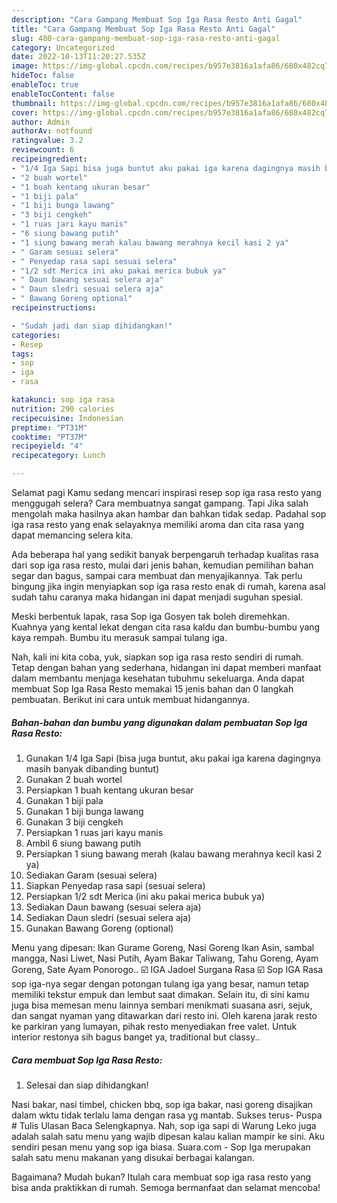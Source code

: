 ```yaml
---
description: "Cara Gampang Membuat Sop Iga Rasa Resto Anti Gagal"
title: "Cara Gampang Membuat Sop Iga Rasa Resto Anti Gagal"
slug: 480-cara-gampang-membuat-sop-iga-rasa-resto-anti-gagal
category: Uncategorized
date: 2022-10-13T11:20:27.535Z
image: https://img-global.cpcdn.com/recipes/b957e3816a1afa86/680x482cq70/sop-iga-rasa-resto-foto-resep-utama.jpg
hideToc: false
enableToc: true
enableTocContent: false
thumbnail: https://img-global.cpcdn.com/recipes/b957e3816a1afa86/680x482cq70/sop-iga-rasa-resto-foto-resep-utama.jpg
cover: https://img-global.cpcdn.com/recipes/b957e3816a1afa86/680x482cq70/sop-iga-rasa-resto-foto-resep-utama.jpg
author: Admin
authorAv: notfound
ratingvalue: 3.2
reviewcount: 6
recipeingredient:
- "1/4 Iga Sapi bisa juga buntut aku pakai iga karena dagingnya masih banyak dibanding buntut"
- "2 buah wortel"
- "1 buah kentang ukuran besar"
- "1 biji pala"
- "1 biji bunga lawang"
- "3 biji cengkeh"
- "1 ruas jari kayu manis"
- "6 siung bawang putih"
- "1 siung bawang merah kalau bawang merahnya kecil kasi 2 ya"
- " Garam sesuai selera"
- " Penyedap rasa sapi sesuai selera"
- "1/2 sdt Merica ini aku pakai merica bubuk ya"
- " Daun bawang sesuai selera aja"
- " Daun sledri sesuai selera aja"
- " Bawang Goreng optional"
recipeinstructions:

- "Sudah jadi dan siap dihidangkan!"
categories:
- Resep
tags:
- sop
- iga
- rasa

katakunci: sop iga rasa 
nutrition: 290 calories
recipecuisine: Indonesian
preptime: "PT31M"
cooktime: "PT37M"
recipeyield: "4"
recipecategory: Lunch

---
```



Selamat pagi Kamu sedang mencari inspirasi resep sop iga rasa resto yang menggugah selera? Cara membuatnya sangat gampang. Tapi Jika salah mengolah maka hasilnya akan hambar dan bahkan tidak sedap. Padahal sop iga rasa resto yang enak selayaknya memiliki aroma dan cita rasa yang dapat memancing selera kita.


Ada beberapa hal yang sedikit banyak berpengaruh terhadap kualitas rasa dari sop iga rasa resto, mulai dari jenis bahan, kemudian pemilihan bahan segar dan bagus, sampai cara membuat dan menyajikannya. Tak perlu bingung jika ingin menyiapkan sop iga rasa resto enak di rumah, karena asal sudah tahu caranya maka hidangan ini dapat menjadi suguhan spesial.

Meski berbentuk lapak, rasa Sop iga Gosyen tak boleh diremehkan. Kuahnya yang kental lekat dengan cita rasa kaldu dan bumbu-bumbu yang kaya rempah. Bumbu itu merasuk sampai tulang iga.


Nah, kali ini kita coba, yuk, siapkan sop iga rasa resto sendiri di rumah. Tetap dengan bahan yang sederhana, hidangan ini dapat memberi manfaat dalam membantu menjaga kesehatan tubuhmu sekeluarga. Anda dapat membuat Sop Iga Rasa Resto memakai 15 jenis bahan dan 0 langkah pembuatan. Berikut ini cara untuk membuat hidangannya.

<!--inarticleads1-->

##### Bahan-bahan dan bumbu yang digunakan dalam pembuatan Sop Iga Rasa Resto:

1. Gunakan 1/4 Iga Sapi (bisa juga buntut, aku pakai iga karena dagingnya masih banyak dibanding buntut)
1. Gunakan 2 buah wortel
1. Persiapkan 1 buah kentang ukuran besar
1. Gunakan 1 biji pala
1. Gunakan 1 biji bunga lawang
1. Gunakan 3 biji cengkeh
1. Persiapkan 1 ruas jari kayu manis
1. Ambil 6 siung bawang putih
1. Persiapkan 1 siung bawang merah (kalau bawang merahnya kecil kasi 2 ya)
1. Sediakan  Garam (sesuai selera)
1. Siapkan  Penyedap rasa sapi (sesuai selera)
1. Persiapkan 1/2 sdt Merica (ini aku pakai merica bubuk ya)
1. Sediakan  Daun bawang (sesuai selera aja)
1. Sediakan  Daun sledri (sesuai selera aja)
1. Gunakan  Bawang Goreng (optional)


Menu yang dipesan: Ikan Gurame Goreng, Nasi Goreng Ikan Asin, sambal mangga, Nasi Liwet, Nasi Putih, Ayam Bakar Taliwang, Tahu Goreng, Ayam Goreng, Sate Ayam Ponorogo.. ☑️ IGA Jadoel Surgana Rasa ☑️ Sop IGA Rasa sop iga-nya segar dengan potongan tulang iga yang besar, namun tetap memiliki tekstur empuk dan lembut saat dimakan. Selain itu, di sini kamu juga bisa memesan menu lainnya sembari menikmati suasana asri, sejuk, dan sangat nyaman yang ditawarkan dari resto ini. Oleh karena jarak resto ke parkiran yang lumayan, pihak resto menyediakan free valet. Untuk interior restonya sih bagus banget ya, traditional but classy.. 

<!--inarticleads2-->

##### Cara membuat Sop Iga Rasa Resto:


1. Selesai dan siap dihidangkan!

Nasi bakar, nasi timbel, chicken bbq, sop iga bakar, nasi goreng disajikan dalam wktu tidak terlalu lama dengan rasa yg mantab. Sukses terus- Puspa # Tulis Ulasan Baca Selengkapnya. Nah, sop iga sapi di Warung Leko juga adalah salah satu menu yang wajib dipesan kalau kalian mampir ke sini. Aku sendiri pesan menu yang sop iga biasa. Suara.com - Sop Iga merupakan salah satu menu makanan yang disukai berbagai kalangan. 

Bagaimana? Mudah bukan? Itulah cara membuat sop iga rasa resto yang bisa anda praktikkan di rumah. Semoga bermanfaat dan selamat mencoba!
